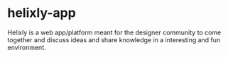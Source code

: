 # helixly-app

Helixly is a web app/platform meant for the designer community to come together and discuss ideas
and share knowledge in a interesting and fun environment.

